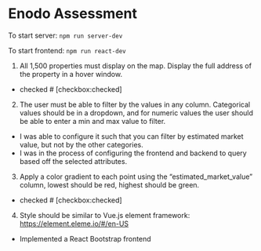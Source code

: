 # Enodo Assessment

To start server:
`npm run server-dev`

To start frontend:
`npm run react-dev`

1. All 1,500 properties must display on the map. Display the full address of the property in a hover window.

- checked # [checkbox:checked]

2. The user must be able to filter by the values in any column. Categorical values should be in a dropdown, and for numeric values the user should be able to enter a min and max value to filter.

- I was able to configure it such that you can filter by estimated market value, but not by the other categories.
- I was in the process of configuring the frontend and backend to query based off the selected attributes. 

3. Apply a color gradient to each point using the “estimated_market_value” column, lowest should be red, highest should be green.

- checked # [checkbox:checked]

4. Style should be similar to Vue.js element framework: https://element.eleme.io/#/en-US

- Implemented a React Bootstrap frontend